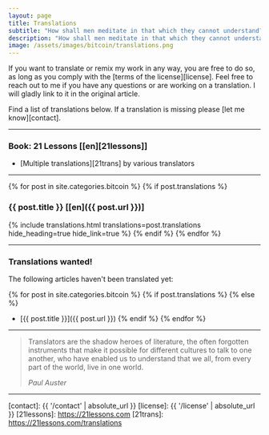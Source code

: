 ```yaml
---
layout: page
title: Translations
subtitle: "How shall men meditate in that which they cannot understand?"
description: "How shall men meditate in that which they cannot understand?"
image: /assets/images/bitcoin/translations.png
---
```


If you want to translate or remix my work in any way, you are free to do so, as
long as you comply with the [terms of the license][license]. Feel free to reach
out to me if you have any questions or are working on a translation. I will
gladly link to it in the original article.

Find a list of translations below. If a translation is missing please [let me know][contact].

---

### Book: 21 Lessons [[en][21lessons]]

* [Multiple translations][21trans] by various translators


---

{% for post in site.categories.bitcoin %}
{% if post.translations %}
### {{ post.title }} [[en]({{ post.url }})]
{% include translations.html translations=post.translations hide_heading=true hide_link=true %}
{% endif %}
{% endfor %}

---

### Translations wanted!

The following articles haven't been translated yet:

{% for post in site.categories.bitcoin %}
{% if post.translations %}
{% else %}
- [{{ post.title }}]({{ post.url }})
{% endif %}
{% endfor %}

---

> Translators are the shadow heroes of literature, the often forgotten instruments
> that make it possible for different cultures to talk to one another, who have
> enabled us to understand that we all, from every part of the world, live in one
> world.
>
> <cite>Paul Auster</cite>

---

[contact]: {{ '/contact' | absolute_url }}
[license]: {{ '/license' | absolute_url }}
[21lessons]: https://21lessons.com
[21trans]: https://21lessons.com/translations
